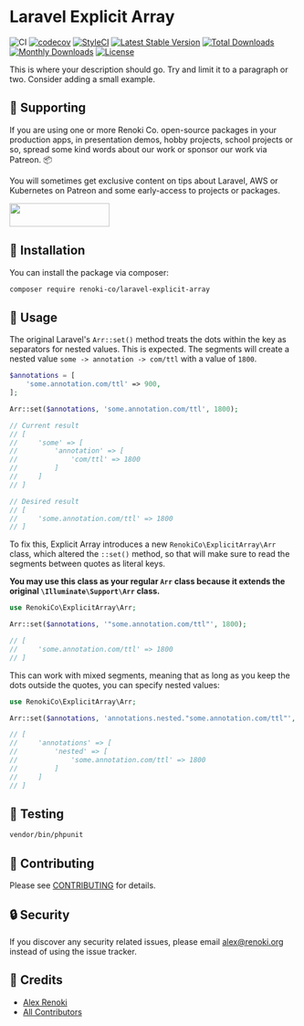 Laravel Explicit Array
======================

![CI](https://github.com/renoki-co/laravel-explicit-array/workflows/CI/badge.svg?branch=master)
[![codecov](https://codecov.io/gh/renoki-co/laravel-explicit-array/branch/master/graph/badge.svg)](https://codecov.io/gh/renoki-co/laravel-explicit-array/branch/master)
[![StyleCI](https://github.styleci.io/repos/:styleci_code/shield?branch=master)](https://github.styleci.io/repos/:styleci_code)
[![Latest Stable Version](https://poser.pugx.org/renoki-co/laravel-explicit-array/v/stable)](https://packagist.org/packages/renoki-co/laravel-explicit-array)
[![Total Downloads](https://poser.pugx.org/renoki-co/laravel-explicit-array/downloads)](https://packagist.org/packages/renoki-co/laravel-explicit-array)
[![Monthly Downloads](https://poser.pugx.org/renoki-co/laravel-explicit-array/d/monthly)](https://packagist.org/packages/renoki-co/laravel-explicit-array)
[![License](https://poser.pugx.org/renoki-co/laravel-explicit-array/license)](https://packagist.org/packages/renoki-co/laravel-explicit-array)

This is where your description should go. Try and limit it to a paragraph or two. Consider adding a small example.

## 🤝 Supporting

If you are using one or more Renoki Co. open-source packages in your production apps, in presentation demos, hobby projects, school projects or so, spread some kind words about our work or sponsor our work via Patreon. 📦

You will sometimes get exclusive content on tips about Laravel, AWS or Kubernetes on Patreon and some early-access to projects or packages.

[<img src="https://c5.patreon.com/external/logo/become_a_patron_button.png" height="41" width="175" />](https://www.patreon.com/bePatron?u=10965171)

## 🚀 Installation

You can install the package via composer:

```bash
composer require renoki-co/laravel-explicit-array
```

## 🙌 Usage

The original Laravel's `Arr::set()` method treats the dots within the key as separators for nested values. This is expected. The segments will create a nested value `some -> annotation -> com/ttl` with a value of `1800`.

```php
$annotations = [
    'some.annotation.com/ttl' => 900,
];

Arr::set($annotations, 'some.annotation.com/ttl', 1800);

// Current result
// [
//     'some' => [
//         'annotation' => [
//             'com/ttl' => 1800
//         ]
//     ]
// ]

// Desired result
// [
//     'some.annotation.com/ttl' => 1800
// ]
```

To fix this, Explicit Array introduces a new `RenokiCo\ExplicitArray\Arr` class, which altered the `::set()` method, so that will make sure to read the segments between quotes as literal keys.

**You may use this class as your regular `Arr` class because it extends the original `\Illuminate\Support\Arr` class.**

```php
use RenokiCo\ExplicitArray\Arr;

Arr::set($annotations, '"some.annotation.com/ttl"', 1800);

// [
//     'some.annotation.com/ttl' => 1800
// ]
```

This can work with mixed segments, meaning that as long as you keep the dots outside the quotes, you can specify nested values:

```php
use RenokiCo\ExplicitArray\Arr;

Arr::set($annotations, 'annotations.nested."some.annotation.com/ttl"', 1800);

// [
//     'annotations' => [
//         'nested' => [
//             'some.annotation.com/ttl' => 1800
//         ]
//     ]
// ]
```

## 🐛 Testing

``` bash
vendor/bin/phpunit
```

## 🤝 Contributing

Please see [CONTRIBUTING](CONTRIBUTING.md) for details.

## 🔒  Security

If you discover any security related issues, please email alex@renoki.org instead of using the issue tracker.

## 🎉 Credits

- [Alex Renoki](https://github.com/rennokki)
- [All Contributors](../../contributors)
